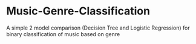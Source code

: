 # Music-Genre-Classification
A simple 2 model comparison (Decision Tree and Logistic Regression) for binary classification of music based on genre
